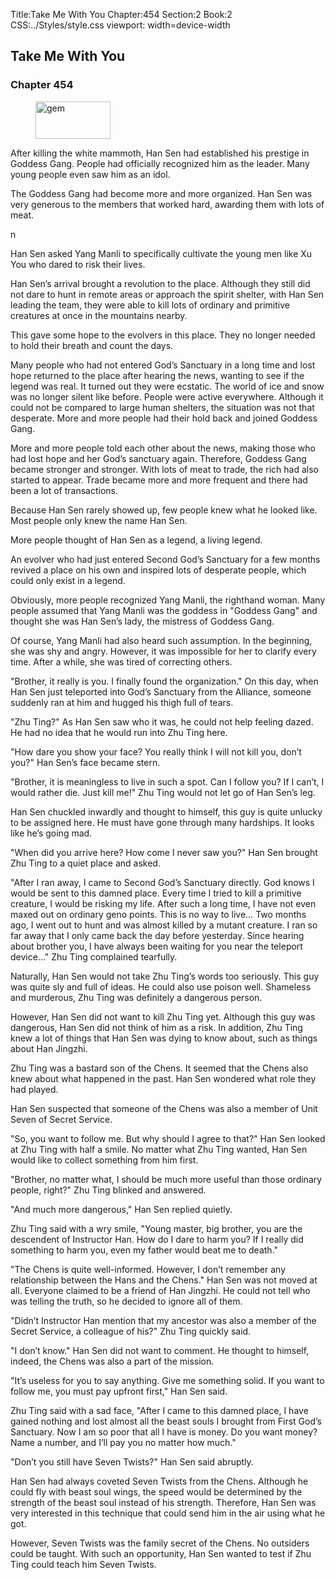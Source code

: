 Title:Take Me With You 
Chapter:454 
Section:2 
Book:2 
CSS:../Styles/style.css 
viewport: width=device-width
  
## Take Me With You
### Chapter 454
  
<figure>
	<img src="../Images/gem.gif" alt="gem" id="gem" width="120" height="60" />
</figure>
  

  
After killing the white mammoth, Han Sen had established his prestige in Goddess Gang. People had officially recognized him as the leader. Many young people even saw him as an idol.

The Goddess Gang had become more and more organized. Han Sen was very generous to the members that worked hard, awarding them with lots of meat.

n

Han Sen asked Yang Manli to specifically cultivate the young men like Xu You who dared to risk their lives.

Han Sen’s arrival brought a revolution to the place. Although they still did not dare to hunt in remote areas or approach the spirit shelter, with Han Sen leading the team, they were able to kill lots of ordinary and primitive creatures at once in the mountains nearby.

This gave some hope to the evolvers in this place. They no longer needed to hold their breath and count the days.

Many people who had not entered God’s Sanctuary in a long time and lost hope returned to the place after hearing the news, wanting to see if the legend was real. It turned out they were ecstatic. The world of ice and snow was no longer silent like before. People were active everywhere. Although it could not be compared to large human shelters, the situation was not that desperate. More and more people had their hold back and joined Goddess Gang.

More and more people told each other about the news, making those who had lost hope and her God’s sanctuary again. Therefore, Goddess Gang became stronger and stronger. With lots of meat to trade, the rich had also started to appear. Trade became more and more frequent and there had been a lot of transactions.

Because Han Sen rarely showed up, few people knew what he looked like. Most people only knew the name Han Sen.

More people thought of Han Sen as a legend, a living legend.

An evolver who had just entered Second God’s Sanctuary for a few months revived a place on his own and inspired lots of desperate people, which could only exist in a legend.

Obviously, more people recognized Yang Manli, the righthand woman. Many people assumed that Yang Manli was the goddess in "Goddess Gang" and thought she was Han Sen’s lady, the mistress of Goddess Gang.

Of course, Yang Manli had also heard such assumption. In the beginning, she was shy and angry. However, it was impossible for her to clarify every time. After a while, she was tired of correcting others.

"Brother, it really is you. I finally found the organization." On this day, when Han Sen just teleported into God’s Sanctuary from the Alliance, someone suddenly ran at him and hugged his thigh full of tears.

"Zhu Ting?" As Han Sen saw who it was, he could not help feeling dazed. He had no idea that he would run into Zhu Ting here.

"How dare you show your face? You really think I will not kill you, don’t you?" Han Sen’s face became stern.

"Brother, it is meaningless to live in such a spot. Can I follow you? If I can’t, I would rather die. Just kill me!" Zhu Ting would not let go of Han Sen’s leg.

Han Sen chuckled inwardly and thought to himself, this guy is quite unlucky to be assigned here. He must have gone through many hardships. It looks like he’s going mad.

"When did you arrive here? How come I never saw you?" Han Sen brought Zhu Ting to a quiet place and asked.

"After I ran away, I came to Second God’s Sanctuary directly. God knows I would be sent to this damned place. Every time I tried to kill a primitive creature, I would be risking my life. After such a long time, I have not even maxed out on ordinary geno points. This is no way to live… Two months ago, I went out to hunt and was almost killed by a mutant creature. I ran so far away that I only came back the day before yesterday. Since hearing about brother you, I have always been waiting for you near the teleport device…" Zhu Ting complained tearfully.

Naturally, Han Sen would not take Zhu Ting’s words too seriously. This guy was quite sly and full of ideas. He could also use poison well. Shameless and murderous, Zhu Ting was definitely a dangerous person.

However, Han Sen did not want to kill Zhu Ting yet. Although this guy was dangerous, Han Sen did not think of him as a risk. In addition, Zhu Ting knew a lot of things that Han Sen was dying to know about, such as things about Han Jingzhi.

Zhu Ting was a bastard son of the Chens. It seemed that the Chens also knew about what happened in the past. Han Sen wondered what role they had played.

Han Sen suspected that someone of the Chens was also a member of Unit Seven of Secret Service.

"So, you want to follow me. But why should I agree to that?" Han Sen looked at Zhu Ting with half a smile. No matter what Zhu Ting wanted, Han Sen would like to collect something from him first.

"Brother, no matter what, I should be much more useful than those ordinary people, right?" Zhu Ting blinked and answered.

"And much more dangerous," Han Sen replied quietly.

Zhu Ting said with a wry smile, "Young master, big brother, you are the descendent of Instructor Han. How do I dare to harm you? If I really did something to harm you, even my father would beat me to death."

"The Chens is quite well-informed. However, I don’t remember any relationship between the Hans and the Chens." Han Sen was not moved at all. Everyone claimed to be a friend of Han Jingzhi. He could not tell who was telling the truth, so he decided to ignore all of them.

"Didn’t Instructor Han mention that my ancestor was also a member of the Secret Service, a colleague of his?" Zhu Ting quickly said.

"I don’t know." Han Sen did not want to comment. He thought to himself, indeed, the Chens was also a part of the mission.

"It’s useless for you to say anything. Give me something solid. If you want to follow me, you must pay upfront first," Han Sen said.

Zhu Ting said with a sad face, "After I came to this damned place, I have gained nothing and lost almost all the beast souls I brought from First God’s Sanctuary. Now I am so poor that all I have is money. Do you want money? Name a number, and I’ll pay you no matter how much."

"Don’t you still have Seven Twists?" Han Sen said abruptly.

Han Sen had always coveted Seven Twists from the Chens. Although he could fly with beast soul wings, the speed would be determined by the strength of the beast soul instead of his strength. Therefore, Han Sen was very interested in this technique that could send him in the air using what he got.

However, Seven Twists was the family secret of the Chens. No outsiders could be taught. With such an opportunity, Han Sen wanted to test if Zhu Ting could teach him Seven Twists.